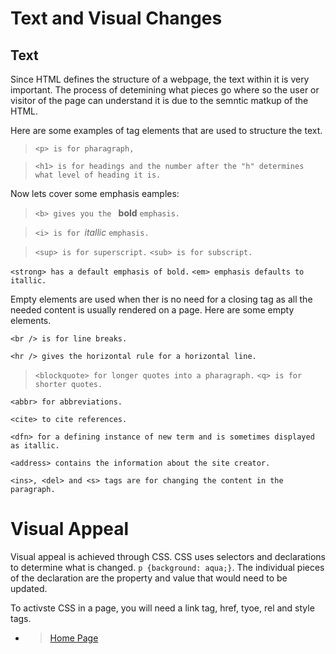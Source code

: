 # Text and Visual Changes

## Text

Since HTML defines the structure of a webpage, the text within it is very important. The process of detemining what pieces go where so the user or visitor of the page can understand it is due to the semntic matkup of the HTML.

Here are some examples of tag elements that are used to structure the text.

>`<p> is for pharagraph,`

>`<h1> is for headings and the number after the "h" determines what level of heading it is.`

Now lets cover some emphasis eamples:

>`<b> gives you the ` **bold** `emphasis.`

>`<i> is for `*itallic* `emphasis.`

>`<sup> is for superscript.` `<sub> is for subscript.`

`<strong> has a default emphasis of bold.`
`<em> emphasis defaults to itallic.`

Empty elements are used when ther is no need for a closing tag as all the needed content is usually rendered on a page. Here are some empty elements.

`<br /> is for line breaks.`

`<hr /> gives the horizontal rule for a horizontal line.`

> `<blockquote> for longer quotes into a pharagraph.`
`<q> is for shorter quotes.`

`<abbr> for abbreviations.`

`<cite> to cite references.`

`<dfn> for a defining instance of new term and is sometimes displayed as itallic.`

`<address> contains the information about the site creator.`

`<ins>, <del> and <s> tags are for changing the content in the paragraph.`

# Visual Appeal

Visual appeal is achieved through CSS. CSS uses selectors and declarations to determine what is changed.
`p {background: aqua;}`. The individual pieces of the declaration are the property and value that would need to be updated. 

To activste CSS in a page, you will need a link tag, href, tyoe, rel and style tags.

- > [Home Page](README.md)
